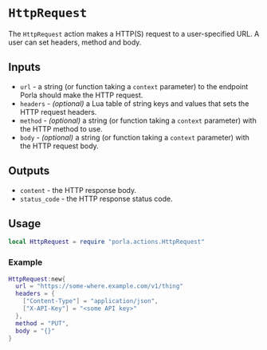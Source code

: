 # `HttpRequest`

The `HttpRequest` action makes a HTTP(S) request to a user-specified URL. A user
can set headers, method and body.

## Inputs

 * `url` - a string (or function taking a `context` parameter) to the endpoint
   Porla should make the HTTP request.
 * `headers` - _(optional)_ a Lua table of string keys and values that sets
   the HTTP request headers.
 * `method` - _(optional)_ a string (or function taking a `context` parameter)
   with the HTTP method to use.
 * `body` - _(optional)_ a string (or function taking a `context` parameter)
   with the HTTP request body.

## Outputs

 * `content` - the HTTP response body.
 * `status_code` - the HTTP response status code.

## Usage

```lua
local HttpRequest = require "porla.actions.HttpRequest"
```

### Example

```lua
HttpRequest:new{
  url = "https://some-where.example.com/v1/thing"
  headers = {
    ["Content-Type"] = "application/json",
    ["X-API-Key"] = "<some API key>"
  },
  method = "PUT",
  body = "{}"
}
```
